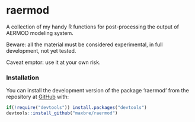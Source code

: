 
<!-- README.md is generated from README.Rmd. Please edit that file -->

# raermod

<!-- badges: start -->
<!-- badges: end -->

A collection of my handy R functions for post-processing the output of
AERMOD modeling system.

Beware: all the material must be considered experimental, in full
development, not yet tested.

Caveat emptor: use it at your own risk.

### Installation

You can install the development version of the package ‘raermod’ from
the repository at [GitHub](https://github.com/maxbre/raermod/) with:

``` r
if(!require("devtools")) install.packages("devtools")
devtools::install_github("maxbre/raermod")
```

